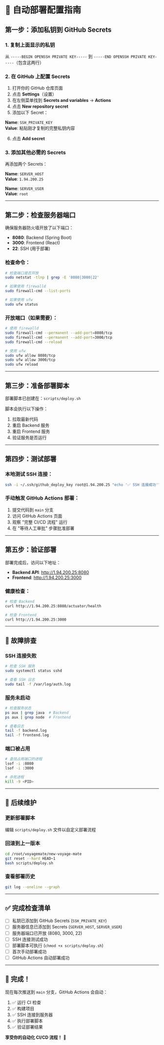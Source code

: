 # 🚀 自动部署配置指南

## 第一步：添加私钥到 GitHub Secrets

### 1. 复制上面显示的私钥

从 `-----BEGIN OPENSSH PRIVATE KEY-----` 到 `-----END OPENSSH PRIVATE KEY-----`（包含这两行）

### 2. 在 GitHub 上配置 Secrets

1. 打开你的 GitHub 仓库页面
2. 点击 **Settings**（设置）
3. 在左侧菜单找到 **Secrets and variables** → **Actions**
4. 点击 **New repository secret**
5. 添加以下 Secret：

**Name**: `SSH_PRIVATE_KEY`  
**Value**: 粘贴刚才复制的完整私钥内容

6. 点击 **Add secret**

### 3. 添加其他必需的 Secrets

再添加两个 Secrets：

**Name**: `SERVER_HOST`  
**Value**: `1.94.200.25`

**Name**: `SERVER_USER`  
**Value**: `root`

---

## 第二步：检查服务器端口

确保服务器防火墙开放了以下端口：

- **8080**: Backend (Spring Boot)
- **3000**: Frontend (React)
- **22**: SSH (用于部署)

### 检查命令：

```bash
# 检查端口是否开放
sudo netstat -tlnp | grep -E '8080|3000|22'

# 如果使用 firewalld
sudo firewall-cmd --list-ports

# 如果使用 ufw
sudo ufw status
```

### 开放端口（如果需要）：

```bash
# 使用 firewalld
sudo firewall-cmd --permanent --add-port=8080/tcp
sudo firewall-cmd --permanent --add-port=3000/tcp
sudo firewall-cmd --reload

# 使用 ufw
sudo ufw allow 8080/tcp
sudo ufw allow 3000/tcp
sudo ufw reload
```

---

## 第三步：准备部署脚本

部署脚本已创建在：`scripts/deploy.sh`

脚本会执行以下操作：
1. 拉取最新代码
2. 重启 Backend 服务
3. 重启 Frontend 服务
4. 验证服务是否运行

---

## 第四步：测试部署

### 本地测试 SSH 连接：

```bash
ssh -i ~/.ssh/github_deploy_key root@1.94.200.25 "echo '✅ SSH 连接成功'"
```

### 手动触发 GitHub Actions 部署：

1. 提交代码到 `main` 分支
2. 访问 GitHub Actions 页面
3. 观察 "完整 CI/CD 流程" 运行
4. 在 "等待人工审批" 步骤批准部署

---

## 第五步：验证部署

部署完成后，访问以下地址：

- **Backend API**: http://1.94.200.25:8080
- **Frontend**: http://1.94.200.25:3000

### 健康检查：

```bash
# 检查 Backend
curl http://1.94.200.25:8080/actuator/health

# 检查 Frontend
curl http://1.94.200.25:3000
```

---

## 🔧 故障排查

### SSH 连接失败

```bash
# 检查 SSH 服务
sudo systemctl status sshd

# 查看 SSH 日志
sudo tail -f /var/log/auth.log
```

### 服务未启动

```bash
# 检查服务状态
ps aux | grep java  # Backend
ps aux | grep node  # Frontend

# 查看日志
tail -f backend.log
tail -f frontend.log
```

### 端口被占用

```bash
# 查找占用端口的进程
lsof -i :8080
lsof -i :3000

# 杀死进程
kill -9 <PID>
```

---

## 📝 后续维护

### 更新部署脚本

编辑 `scripts/deploy.sh` 文件以自定义部署流程

### 回滚到上一版本

```bash
cd /root/voyagemate/new-voyage-mate
git reset --hard HEAD~1
bash scripts/deploy.sh
```

### 查看部署历史

```bash
git log --oneline --graph
```

---

## ✅ 完成检查清单

- [ ] 私钥已添加到 GitHub Secrets (`SSH_PRIVATE_KEY`)
- [ ] 服务器信息已添加到 Secrets (`SERVER_HOST`, `SERVER_USER`)
- [ ] 服务器端口已开放 (8080, 3000, 22)
- [ ] SSH 连接测试成功
- [ ] 部署脚本可执行 (`chmod +x scripts/deploy.sh`)
- [ ] 首次手动部署成功
- [ ] GitHub Actions 自动部署成功

---

## 🎉 完成！

现在每次推送到 `main` 分支，GitHub Actions 会自动：

1. ✅ 运行 CI 检查
2. ✅ 构建项目
3. ✅ SSH 连接到服务器
4. ✅ 执行部署脚本
5. ✅ 验证部署结果

**享受你的自动化 CI/CD 流程！** 🚀

